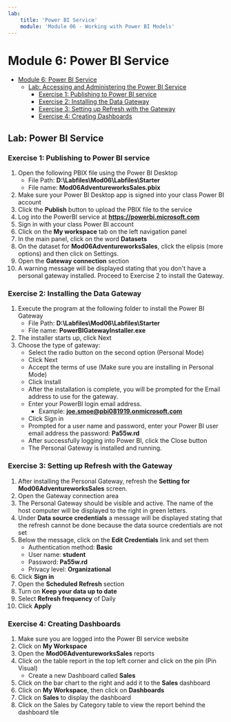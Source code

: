 ```yaml
---
lab:
    title: 'Power BI Service'
    module: 'Module 06 - Working with Power BI Models'
---
```

# Module 6: Power BI Service

- [Module 6: Power BI Service](#module-6-power-bi-service)
  - [Lab: Accessing and Administering the Power BI Service](#lab-accessing-and-administering-the-power-bi-service)
    - [Exercise 1: Publishing to Power BI service](#exercise-1-publishing-to-power-bi-service)
    - [Exercise 2: Installing the Data Gateway](#exercise-2-installing-the-data-gateway)
    - [Exercise 3: Setting up Refresh with the Gateway](#exercise-3-setting-up-refresh-with-the-gateway)
    - [Exercise 4: Creating Dashboards](#exercise-4-creating-dashboards)

## Lab: Power BI Service

### Exercise 1: Publishing to Power BI service

1. Open the following PBIX file using the Power BI Desktop
    - File Path: **D:\\Labfiles\\Mod06\\Labfiles\\Starter**
    - File name: **Mod06AdventureworksSales.pbix**
1. Make sure your Power BI Desktop app is signed into your class Power BI account
1. Click the **Publish** button to upload the PBIX file to the service
1. Log into the PowerBI service at **https://powerbi.microsoft.com**
1. Sign in with your class Power BI account
1. Click on the **My workspace** tab on the left navigation panel
1. In the main panel, click on the word **Datasets**
1. On the dataset for **Mod06AdventureworksSales**, click the elipsis (more options) and then click on Settings.  
1. Open the **Gateway connection** section
1. A warning message will be displayed stating that you don't have a personal gateway installed.  Proceed to Exercise 2 to install the Gateway. 

### Exercise 2: Installing the Data Gateway

1. Execute the program at the following folder to install the Power BI Gateway
    - File Path: **D:\\Labfiles\\Mod06\\Labfiles\\Starter**
    - File name: **PowerBIGatewayInstaller.exe**
1. The installer starts up, click Next
1. Choose the type of gateway:
    - Select the radio button on the second option (Personal Mode)
    - Click Next
    - Accept the terms of use (Make sure you are installing in Personal Mode)
    - Click Install
    - After the installation is complete, you will be prompted for the Email address to use for the gateway.  
    - Enter your PowerBI login email address.
        - Example: **joe.smoe@pbi081919.onmicrosoft.com**
    - Click Sign in 
    - Prompted for a user name and password, enter your Power BI user email address the password: **Pa55w.rd**
    - After successfully logging into Power BI, click the Close button
    - The Personal Gateway is installed and running.  

### Exercise 3: Setting up Refresh with the Gateway

1. After installing the Personal Gateway, refresh the **Setting for Mod06AdventureworksSales** screen.  
1. Open the Gateway connection area
1. The Personal Gateway should be visible and active.  The name of the host computer will be displayed to the right in green letters.
1. Under **Data source credentials** a message will be displayed stating that the refresh cannot be done because the data source credentials are not set
1. Below the message, click on the **Edit Credentials** link and set them
    - Authentication method: **Basic**
    - User name: **student**
    - Password: **Pa55w.rd**
    - Privacy level: **Organizational**
1. Click **Sign in** 
1. Open the **Scheduled Refresh** section
1. Turn on **Keep your data up to date**
1. Select **Refresh frequency** of Daily
1. Click **Apply**

### Exercise 4: Creating Dashboards

1. Make sure you are logged into the Power BI service website
1. Click on **My Workspace**
1. Open the **Mod06AdventureworksSales** reports
1. Click on the table report in the top left corner and click on the pin (Pin Visual)
    - Create a new Dashboard called **Sales**
1. Click on the bar chart to the right and add it to the **Sales** dashboard
1. Click on **My Workspace**, then click on **Dashboards**
1. Click on **Sales** to display the dashboard
1. Click on the Sales by Category table to view the report behind the dashboard tile

